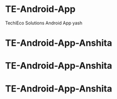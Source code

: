 # TE-Android-App
TechiEco Solutions Android App
yash

# TE-Android-App-Anshita
# TE-Android-App-Anshita
# TE-Android-App-Anshita
